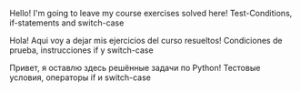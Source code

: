 Hello! I'm going to leave my course exercises solved here! Test-Conditions, if-statements and switch-case

Hola! Aqui voy a dejar mis ejercicios del curso resueltos! Condiciones de prueba, instrucciones if y switch-case

Привет, я оставлю здесь решённые задачи по Python! Тестовые условия, операторы if и switch-case
